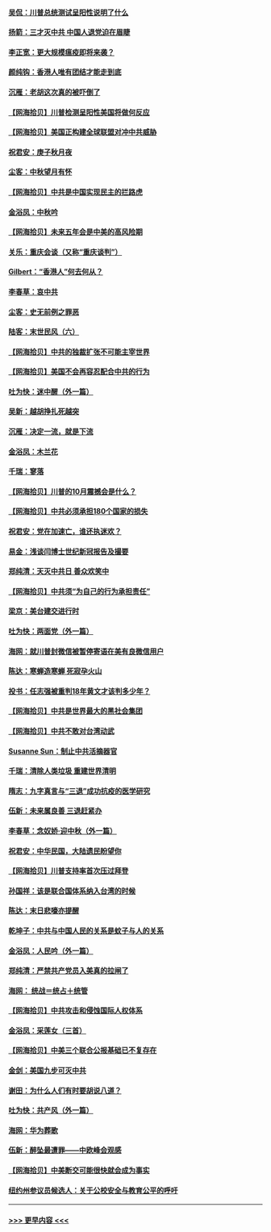 #### [吴侃：川普总统测试呈阳性说明了什么](../pages/nsc993/n12451869.md?t=10052002) 
#### [扬箭：三才灭中共 中国人退党迫在眉睫](../pages/nsc993/n12451842.md?t=10052002) 
#### [李正宽：更大规模瘟疫即将来袭？](../pages/nsc993/n12451455.md?t=10052002) 
#### [颜纯钩：香港人唯有团结才能走到底](../pages/nsc993/n12450870.md?t=10052002) 
#### [沉雁：老胡这次真的被吓倒了](../pages/nsc993/n12449796.md?t=10052002) 
#### [【网海拾贝】川普检测呈阳性美国将做何反应](../pages/nsc993/n12449042.md?t=10052002) 
#### [【网海拾贝】美国正构建全球联盟对冲中共威胁](../pages/nsc993/n12446580.md?t=10052002) 
#### [祝君安：庚子秋月夜](../pages/nsc993/n12445870.md?t=10052002) 
#### [尘客：中秋望月有怀](../pages/nsc993/n12444632.md?t=10052002) 
#### [【网海拾贝】中共是中国实现民主的拦路虎](../pages/nsc993/n12443573.md?t=10052002) 
#### [金浴凤：中秋吟](../pages/nsc993/n12441773.md?t=10052002) 
#### [【网海拾贝】未来五年会是中美的高风险期](../pages/nsc993/n12440760.md?t=10052002) 
#### [关乐：重庆会谈（又称“重庆谈判”）](../pages/nsc993/n12437525.md?t=10052002) 
#### [Gilbert：“香港人”何去何从？](../pages/nsc993/n12435894.md?t=10052002) 
#### [李春草：哀中共](../pages/nsc993/n12435874.md?t=10052002) 
#### [尘客：史无前例之罪恶](../pages/nsc993/n12435762.md?t=10052002) 
#### [陆客：末世民风（六）](../pages/nsc993/n12435354.md?t=10052002) 
#### [【网海拾贝】中共的独裁扩张不可能主宰世界](../pages/nsc993/n12435151.md?t=10052002) 
#### [【网海拾贝】美国不会再容忍配合中共的行为](../pages/nsc993/n12433808.md?t=10052002) 
#### [吐为快：迷中醒（外一篇）](../pages/nsc993/n12433585.md?t=10052002) 
#### [吴新：越胡挣扎死越突](../pages/nsc993/n12433562.md?t=10052002) 
#### [沉雁：决定一流，就是下流](../pages/nsc993/n12432128.md?t=10052002) 
#### [金浴凤：木兰花](../pages/nsc993/n12432124.md?t=10052002) 
#### [千瑞：寥落](../pages/nsc993/n12432071.md?t=10052002) 
#### [【网海拾贝】川普的10月震撼会是什么？](../pages/nsc993/n12431624.md?t=10052002) 
#### [【网海拾贝】中共必须承担180个国家的损失](../pages/nsc993/n12428893.md?t=10052002) 
#### [祝君安：党在加速亡，谁还执迷欢？](../pages/nsc993/n12428652.md?t=10052002) 
#### [易金：浅谈闫博士世纪新冠报告及撮要](../pages/nsc993/n12426822.md?t=10052002) 
#### [郑纯清：天灭中共日 善众欢笑中](../pages/nsc993/n12426784.md?t=10052002) 
#### [【网海拾贝】中共须“为自己的行为承担责任”](../pages/nsc993/n12426067.md?t=10052002) 
#### [梁京：美台建交进行时](../pages/nsc993/n12424066.md?t=10052002) 
#### [吐为快：两面党（外一篇）](../pages/nsc993/n12424043.md?t=10052002) 
#### [海网：就川普封微信被暂停寄语在美有良微信用户](../pages/nsc993/n12424021.md?t=10052002) 
#### [陈达：寒蝉造寒蝉 死寂孕火山](../pages/nsc993/n12423958.md?t=10052002) 
#### [投书：任志强被重判18年黄文才该判多少年？](../pages/nsc993/n12423672.md?t=10052002) 
#### [【网海拾贝】中共是世界最大的黑社会集团](../pages/nsc993/n12423543.md?t=10052002) 
#### [【网海拾贝】中共不敢对台湾动武](../pages/nsc993/n12421418.md?t=10052002) 
#### [Susanne Sun：制止中共活摘器官](../pages/nsc993/n12419654.md?t=10052002) 
#### [千瑞：清除人类垃圾 重建世界清明](../pages/nsc993/n12419414.md?t=10052002) 
#### [隋志：九字真言与“三退”成功抗疫的医学研究](../pages/nsc993/n12419248.md?t=10052002) 
#### [伍新：未来属良善 三退赶紧办](../pages/nsc993/n12418496.md?t=10052002) 
#### [李春草：念奴娇·迎中秋（外一篇）](../pages/nsc993/n12418465.md?t=10052002) 
#### [祝君安：中华民国，大陆遗民盼望你](../pages/nsc993/n12418089.md?t=10052002) 
#### [【网海拾贝】川普支持率首次压过拜登](../pages/nsc993/n12418050.md?t=10052002) 
#### [孙国祥：该是联合国体系纳入台湾的时候](../pages/nsc993/n12417369.md?t=10052002) 
#### [陈达：末日悲嚎亦提醒](../pages/nsc993/n12416736.md?t=10052002) 
#### [乾坤子：中共与中国人民的关系是蚊子与人的关系](../pages/nsc993/n12416632.md?t=10052002) 
#### [金浴凤：人民吟（外一篇）](../pages/nsc993/n12416567.md?t=10052002) 
#### [郑纯清：严禁共产党员入美真的拉闸了](../pages/nsc993/n12416550.md?t=10052002) 
#### [海网： 统战＝统占＋统管](../pages/nsc993/n12416404.md?t=10052002) 
#### [【网海拾贝】中共攻击和侵蚀国际人权体系](../pages/nsc993/n12416250.md?t=10052002) 
#### [金浴凤：采莲女（三首）](../pages/nsc993/n12415517.md?t=10052002) 
#### [【网海拾贝】中美三个联合公报基础已不复存在](../pages/nsc993/n12415054.md?t=10052002) 
#### [金剑：美国九步可灭中共](../pages/nsc993/n12413183.md?t=10052002) 
#### [谢田：为什么人们有时要胡说八道？](../pages/nsc993/n12411861.md?t=10052002) 
#### [吐为快：共产风（外一篇）](../pages/nsc993/n12411761.md?t=10052002) 
#### [海网：华为葬歌](../pages/nsc993/n12410381.md?t=10052002) 
#### [伍新：醉坠最遭罪——中欧峰会观感](../pages/nsc993/n12410364.md?t=10052002) 
#### [【网海拾贝】中美断交可能很快就会成为事实](../pages/nsc993/n12409495.md?t=10052002) 
#### [纽约州参议员候选人：关于公校安全与教育公平的呼吁](../pages/nsc993/n12409228.md?t=10052002) 

----
#### [ >>> 更早内容 <<< ](../indexes/nsc993-earlier.md)
